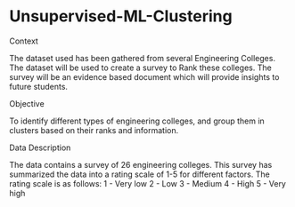 # Unsupervised-ML-Clustering

Context

The dataset used has been gathered from several Engineering Colleges. The dataset will be used to create a survey to Rank these colleges. The survey will be an evidence based document which will provide insights to future students.

Objective

To identify different types of engineering colleges, and group them in clusters based on their ranks and information.

Data Description

The data contains a survey of 26 engineering colleges. This survey has summarized the data into a rating scale of 1-5 for different factors. The rating scale is as follows: 1 - Very low 2 - Low 3 - Medium 4 - High 5 - Very high
